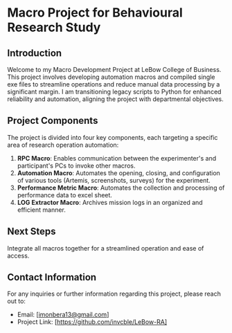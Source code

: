 # Macro Project for Behavioural Research Study

## Introduction

Welcome to my Macro Development Project at LeBow College of Business. This project involves developing automation macros and compiled single exe files to streamline operations and reduce manual data processing by a significant margin. I am transitioning legacy scripts to Python for enhanced reliability and automation, aligning the project with departmental objectives.

## Project Components

The project is divided into four key components, each targeting a specific area of research operation automation:

1. **RPC Macro**:
   Enables communication between the experimenter's and participant's PCs to invoke other macros.
2. **Automation Macro**:
   Automates the opening, closing, and configuration of various tools (Artemis, screenshots, surveys) for the experiment.
3. **Performance Metric Macro**:
   Automates the collection and processing of performance data to excel sheet.
4. **LOG Extractor Macro**: Archives mission logs in an organized and efficient manner.

## Next Steps

Integrate all macros together for a streamlined operation and ease of access.

## Contact Information

For any inquiries or further information regarding this project, please reach out to:

- Email: [imonbera13@gmail.com]
- Project Link: [https://github.com/invcble/LeBow-RA]
